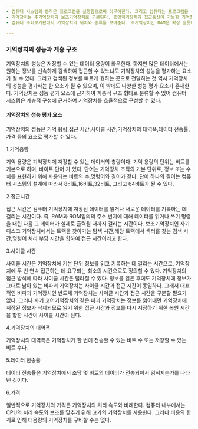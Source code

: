 ```yaml
---
- 컴퓨터 시스템의 동작은 프로그램을 실행함으로써 이루어진다. 그리고 컴퓨터는 프로그램을 실행하기 위해서 필요한 명령이나 데이터를 저장하고, 데이터를 유지하기 위해 기억자장치를 시용한다. 
- 기억장치는 주기억장치와 보조기억장치로 구분된다. 중앙처리장치와 접근통신이 가능한 기억장치를 주기억장치, 현재는 필요하지 않은 프로그램이나 데이터를 저장하고 있다가 필요할 때 주기억장치로 저장장치를 보조기억장치라고 한다.
- 컴퓨터 주회로기판에서 기억장치의 위치와 종류를 보여준다. 주기억장치인 RAM은 확장 슬롯에 장착되며, 주회로기판의 종류에 따라 2~4개의 확장 슬롯을 포함하고 있다. 캐시기억장치는 컴퓨터의 중앙처리장치인 CPU내부에 존재한다. 보조기억장치인 하드 디스크,플로피 디스크,CD-ROM,DVD는 주회로기판의 특정 포트에 연결 케이블을 통해 연결된다.

---
```

### 기억장치의 성능과 계층 구조
기억장치의 성능은 저장할 수 있는 데이터 용량이 좌우한다. 하지만 많은 데이터에서는 원하는 정보를 신속하게 검색하여 접근할 수 있느냐도 기억장치의 성능을 평가하는 요소가 될 수 있다. 그리고 검색된 정보를 빠르게 원하는 곳으로 전달하는 것 역시 기억장치의 성능을 평가하는 한 요소가 될 수 있으며, 이 밖에도 다양한 성능 평가 요소가 존재한다. 기억장치는 성능 평가 요소에 근거하여 계층적 구조 형태로 분류할 수 있어 컴퓨터 시스템은 계층적 구성에 근거하여 기억장치를 효율적으로 구성할 수 있다.
#### 기억장치의 성능 평가 요소
기억장치의 성능은 기억 용량,접근 시간,사이클 시간,기억장치의 대역폭,데이터 전송률,가격 등의 요소로 평가할 수 있다.

1.기억용량

기억 용량은 기억장치에 저장할 수 있는 데이터의 총량이다. 기억 용량의 단위는 비트를 기본으로 하며, 바이트,단어 가 있다. 단어는 기억장치 조직의 기본 단위로, 정보 또는 수치를 표현하기 위해 사용되는 비트의 수,명령어와 길이가 같다. 단어 하나의 길이는 컴퓨터 시스템의 설계에 따라서 8비트,16비트,32비트, 그리고 64비트가 될 수 있다.

2.접근시간

접근 시간은 컴퓨터 기억장치에 저장된 데이터를 읽거나 새로운 데이터를 기록하는 데 걸리는 시간이다. 즉, RAM과 ROM임의의 주소 번지에 대해 데이터를 읽거나 쓰기 명령을 내린 다음 그 데이터가 실제로 출력될 때까지 걸리는 시간이다. 보조기억장치인 자기 디스크 기억장치에서는 트랙을 찾아가는 탐색 시간,해당 트랙에서 섹터를 찾는 검색 시간,명령어 처리 부담 시간을 합하여 접근 시간이라고 한다.

3.사이클 시간

사이클 시간은 기억장치에 기본 단위 정보를 읽고 기록하는 데 걸리는 시간으로, 기억장치에 두 번 연속 접근하는 데 요구되는 최소의 시간으로도 정의할 수 있다. 기억장치의 접근 방식에 따라 사이클 시간은 달라질 수 있다. 정보를 읽은 후에도 기억장치에 정보가 그대로 남아 있는 비파괴 기억장치는 사이클 시간과 접근 시간이 동일하다. 그래서 대표적인 비파괴 기억장치인 반도체 기억장치는 사이클 시간과 접근 시간을 구분할 필요가 없다. 그러나 자기 코어기억장치와 같은 파괴 기억장치는 정보를 읽어내면 기억장치에 저장된 정보가 삭제되므로 읽기 위한 접근 시간과 정보를 다시 저장하기 위한 복원 시간을 합한 시간이 사이클 시간이 된다.

4.기억장치의 대역폭

기억장치의 대역폭은 기억장치가 한 번에 전송할 수 있는 비트 수 또는 저장할 수 있는 비트 수다.

5.데이터 전송률

데이터 전송률은 기억장치에서 초당 몇 비트의 데이터가 전송되어서 읽혀지는가를 나타낸 것이다.

6.가격

일반적으로 기억장치의 가격은 기억장치의 처리 속도와 비례한다. 컴퓨터 내부에서는 CPU의 처리 속도와 보조를 맞추기 위해 고가의 기억장치를 사용한다. 그러나 비용의 한계로 인해 대용량의 기억장치를 구비할 수는 없다.
